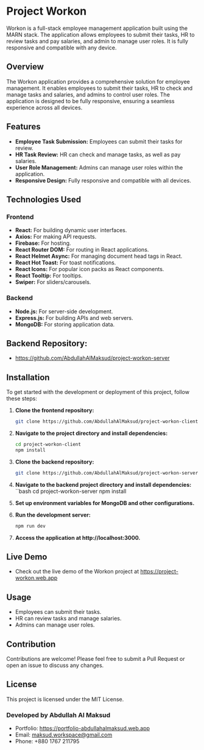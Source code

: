 # Project Workon

Workon is a full-stack employee management application built using the MARN stack. The application allows employees to submit their tasks, HR to review tasks and pay salaries, and admin to manage user roles. It is fully responsive and compatible with any device.

## Overview

The Workon application provides a comprehensive solution for employee management. It enables employees to submit their tasks, HR to check and manage tasks and salaries, and admins to control user roles. The application is designed to be fully responsive, ensuring a seamless experience across all devices.

## Features

- **Employee Task Submission:** Employees can submit their tasks for review.
- **HR Task Review:** HR can check and manage tasks, as well as pay salaries.
- **User Role Management:** Admins can manage user roles within the application.
- **Responsive Design:** Fully responsive and compatible with all devices.

## Technologies Used

### Frontend

- **React:** For building dynamic user interfaces.
- **Axios:** For making API requests.
- **Firebase:** For hosting.
- **React Router DOM:** For routing in React applications.
- **React Helmet Async:** For managing document head tags in React.
- **React Hot Toast:** For toast notifications.
- **React Icons:** For popular icon packs as React components.
- **React Tooltip:** For tooltips.
- **Swiper:** For sliders/carousels.

### Backend

- **Node.js:** For server-side development.
- **Express.js:** For building APIs and web servers.
- **MongoDB:** For storing application data.

## Backend Repository: 
- https://github.com/AbdullahAlMaksud/project-workon-server
## Installation

To get started with the development or deployment of this project, follow these steps:

1. **Clone the frontend repository:**
   ```bash
   git clone https://github.com/AbdullahAlMaksud/project-workon-client.git

2. **Navigate to the project directory and install dependencies:**
    ```bash
    cd project-workon-client
    npm install

3. **Clone the backend repository:**
    ```bash
    git clone https://github.com/AbdullahAlMaksud/project-workon-server.git

4. **Navigate to the backend project directory and install dependencies:**
    ``bash
    cd project-workon-server
    npm install

5. **Set up environment variables for MongoDB and other configurations.**

6. **Run the development server:**
    ```bash
    npm run dev

7. **Access the application at http://localhost:3000.**


## Live Demo
- Check out the live demo of the Workon project at https://project-workon.web.app

## Usage
- Employees can submit their tasks.
- HR can review tasks and manage salaries.
- Admins can manage user roles.

## Contribution
Contributions are welcome! Please feel free to submit a Pull Request or open an issue to discuss any changes.

## License
This project is licensed under the MIT License.

### Developed by Abdullah Al Maksud
- Portfolio: https://portfolio-abdullahalmaksud.web.app
- Email: maksud.workspace@gmail.com
- Phone: +880 1767 211795
